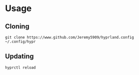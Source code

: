 # Usage

## Cloning
```
git clone https://www.github.com/Jeremy5909/hyprland.config ~/.config/hypr
```

## Updating
```
hyprctl reload
```
